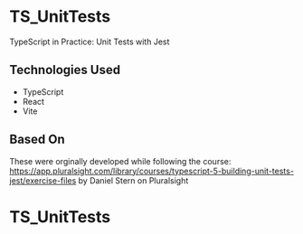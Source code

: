 # TS_UnitTests
TypeScript in Practice: Unit Tests with Jest

## Technologies Used
- TypeScript
- React
- Vite

## Based On
These were orginally developed while following the course: https://app.pluralsight.com/library/courses/typescript-5-building-unit-tests-jest/exercise-files by Daniel Stern on Pluralsight

# TS_UnitTests
